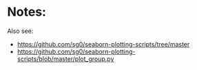 <!-- -*-Mode: markdown;-*- -->
<!-- $Id$ -->

Notes:
=============================================================================

Also see:
- https://github.com/sg0/seaborn-plotting-scripts/tree/master
- https://github.com/sg0/seaborn-plotting-scripts/blob/master/plot_group.py
